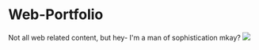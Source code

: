 # Web-Portfolio
Not all web related content, but hey- I'm a man of sophistication mkay?
<img src="https://github.com/theskidster/Web-Portfolio/img_preview_1">
